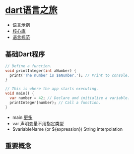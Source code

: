 # [dart语言之旅](https://dart.dev/guides/language/language-tour#a-basic-dart-program)

* [语言示例](https://dart.dev/samples)
* [核心库](https://dart.dev/guides/libraries/library-tour)
* [语言规范](https://dart.dev/guides/language/spec)

## 基础Dart程序

```Dart
// Define a function.
void printInteger(int aNumber) {
  print('The number is $aNumber.'); // Print to console.
}

// This is where the app starts executing.
void main() {
  var number = 42; // Declare and initialize a variable.
  printInteger(number); // Call a function.
}
```

* main [更多](https://dart.dev/guides/language/language-tour#the-main-function)
* var 声明变量不用指定类型
* $variableName (or ${expression})  String interpolation

## 重要概念
